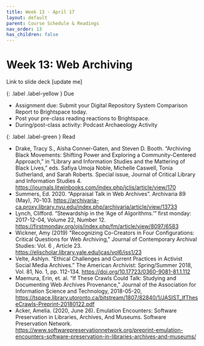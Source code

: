 ```yaml
---
title: Week 13 - April 17
layout: default
parent: Course Schedule & Readings
nav_order: 13
has_children: false
---
```

# Week 13: Web Archiving
Link to slide deck [update me]

{: .label .label-yellow }
Due
* Assignment due: Submit your Digital Repository System Comparison Report to Brightspace today.
* Post your pre-class reading reactions to Brightspace.
* During/post-class activity: Podcast Archaeology Activity

{: .label .label-green }
Read
* Drake, Tracy S., Aisha Conner-Gaten, and Steven D. Booth. “Archiving Black Movements: Shifting Power and Exploring a Community-Centered Approach,” in “Library and Information Studies and the Mattering of Black Lives,” eds. Safiya Umoja Noble, Michelle Caswell, Tonia Sutherland, and Sarah Roberts. Special issue, Journal of Critical Library and Information Studies 4. <a href="https://journals.litwinbooks.com/index.php/jclis/article/view/170" target="_blank">https://journals.litwinbooks.com/index.php/jclis/article/view/170</a>
* Summers, Ed. 2020. “Appraisal Talk in Web Archives”. Archivaria 89 (May), 70-103. <a href="https://archivaria-ca.proxy.library.nyu.edu/index.php/archivaria/article/view/13733" target="_blank">https://archivaria-ca.proxy.library.nyu.edu/index.php/archivaria/article/view/13733</a>
* Lynch, Clifford. “Stewardship in the ‘Age of Algorithms.’” first monday: 2017-12-04, Volume 22, Number 12. <a href="https://firstmonday.org/ojs/index.php/fm/article/view/8097/6583" target="_blank">https://firstmonday.org/ojs/index.php/fm/article/view/8097/6583</a>
* Wickner, Amy (2019) "Recognizing Co-Creators in Four Configurations: Critical Questions for Web Archiving," Journal of Contemporary Archival Studies: Vol. 6 , Article 23. <a href="https://elischolar.library.yale.edu/jcas/vol6/iss1/23" target="_blank">https://elischolar.library.yale.edu/jcas/vol6/iss1/23</a>
* Velte, Ashlyn. “Ethical Challenges and Current Practices in Activist Social Media Archives.” The American Archivist: Spring/Summer 2018, Vol. 81, No. 1, pp. 112-134. <a href="https://doi.org/10.17723/0360-9081-81.1.112" target="_blank">https://doi.org/10.17723/0360-9081-81.1.112</a>
* Maemura, Erin, et. al. “If These Crawls Could Talk: Studying and Documenting Web Archives Provenance,” Journal of the Association for Information Science and Technology, 2018-05-20, <a href="https://tspace.library.utoronto.ca/bitstream/1807/82840/1/JASIST_IfTheseCrawls-Preprint-20180122.pdf" target="_blank">https://tspace.library.utoronto.ca/bitstream/1807/82840/1/JASIST_IfTheseCrawls-Preprint-20180122.pdf</a>
* Acker, Amelia. (2020, June 26). Emulation Encounters: Software Preservation in Libraries, Archives, And Museums. Software Preservation Network. <a href="https://www.softwarepreservationnetwork.org/preprint-emulation-encounters-software-preservation-in-libraries-archives-and-museums/" target="_blank">https://www.softwarepreservationnetwork.org/preprint-emulation-encounters-software-preservation-in-libraries-archives-and-museums/</a>
